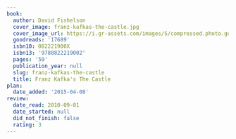 ```yaml
---
book:
  author: David Fishelson
  cover_image: franz-kafkas-the-castle.jpg
  cover_image_url: https://i.gr-assets.com/images/S/compressed.photo.goodreads.com/books/1327873352l/17689._SX98_.jpg
  goodreads: '17689'
  isbn10: 082221900X
  isbn13: '9780822219002'
  pages: '59'
  publication_year: null
  slug: franz-kafkas-the-castle
  title: Franz Kafka's The Castle
plan:
  date_added: '2015-04-08'
review:
  date_read: 2010-09-01
  date_started: null
  did_not_finish: false
  rating: 3
---
```

